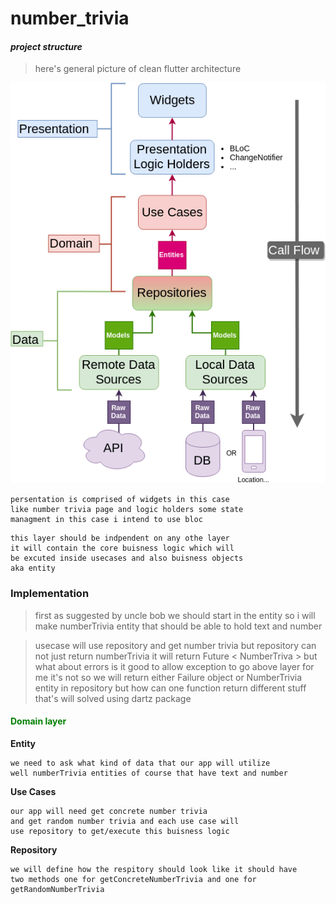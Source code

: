 # number_trivia

#### *project structure*
> here's general picture of clean flutter architecture

![](./pics/general_cleran_flutter_architecture.webp)

```
persentation is comprised of widgets in this case
like number trivia page and logic holders some state
managment in this case i intend to use bloc
```

```
this layer should be indpendent on any othe layer
it will contain the core buisness logic which will
be excuted inside usecases and also buisness objects
aka entity
```

### Implementation

> first as suggested by uncle bob we should start in the entity
so i will make numberTrivia entity that should be able to hold
text and number

> usecase will use repository and get number trivia but repository
can not just return numberTrivia it will return Future < NumberTriva >
but what about errors is it good to allow exception to go above layer
for me it's not so we will return either Failure object or NumberTrivia
entity in repository but how can one function return different stuff
that's will solved using dartz package

#### <font color="green">Domain layer </font>

**Entity**

```
we need to ask what kind of data that our app will utilize
well numberTrivia entities of course that have text and number
```

**Use Cases**

```
our app will need get concrete number trivia
and get random number trivia and each use case will
use repository to get/execute this buisness logic
```

**Repository**

```
we will define how the respitory should look like it should have
two methods one for getConcreteNumberTrivia and one for
getRandomNumberTrivia
```